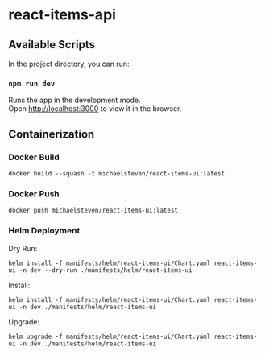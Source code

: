 # react-items-api

## Available Scripts

In the project directory, you can run:
### `npm run dev`

Runs the app in the development mode.\
Open [http://localhost:3000](http://localhost:3000) to view it in the browser.

## Containerization

### Docker Build
```
docker build --squash -t michaelsteven/react-items-ui:latest .
```

### Docker Push
```
docker push michaelsteven/react-items-ui:latest
```

### Helm Deployment
Dry Run:
```
helm install -f manifests/helm/react-items-ui/Chart.yaml react-items-ui -n dev --dry-run ./manifests/helm/react-items-ui
```
Install:
```
helm install -f manifests/helm/react-items-ui/Chart.yaml react-items-ui -n dev ./manifests/helm/react-items-ui
```
Upgrade:
```
helm upgrade -f manifests/helm/react-items-ui/Chart.yaml react-items-ui -n dev ./manifests/helm/react-items-ui
```
